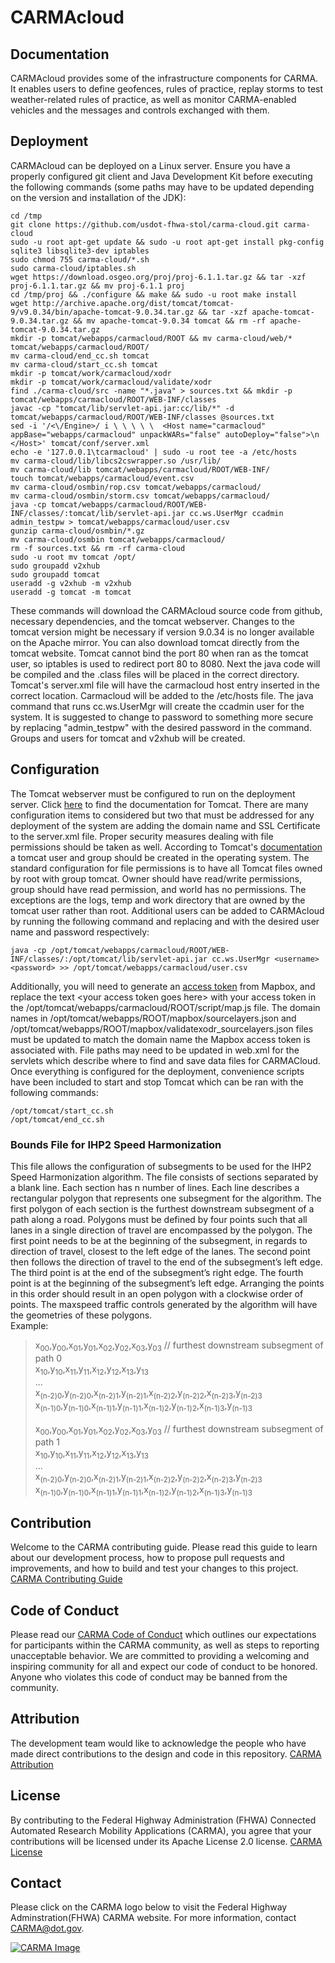 # CARMAcloud

## Documentation
CARMAcloud provides some of the infrastructure components for CARMA. It enables users to define geofences, rules of practice, replay storms to test weather-related rules of practice, as well as monitor CARMA-enabled vehicles and the messages and controls exchanged with them.

## Deployment
CARMAcloud can be deployed on a Linux server. Ensure you have a properly configured git client and Java Development Kit before executing the following commands (some paths may have to be updated depending on the version and installation of the JDK):
```
cd /tmp
git clone https://github.com/usdot-fhwa-stol/carma-cloud.git carma-cloud
sudo -u root apt-get update && sudo -u root apt-get install pkg-config sqlite3 libsqlite3-dev iptables
sudo chmod 755 carma-cloud/*.sh
sudo carma-cloud/iptables.sh
wget https://download.osgeo.org/proj/proj-6.1.1.tar.gz && tar -xzf proj-6.1.1.tar.gz && mv proj-6.1.1 proj
cd /tmp/proj && ./configure && make && sudo -u root make install
wget http://archive.apache.org/dist/tomcat/tomcat-9/v9.0.34/bin/apache-tomcat-9.0.34.tar.gz && tar -xzf apache-tomcat-9.0.34.tar.gz && mv apache-tomcat-9.0.34 tomcat && rm -rf apache-tomcat-9.0.34.tar.gz
mkdir -p tomcat/webapps/carmacloud/ROOT && mv carma-cloud/web/* tomcat/webapps/carmacloud/ROOT/
mv carma-cloud/end_cc.sh tomcat
mv carma-cloud/start_cc.sh tomcat
mkdir -p tomcat/work/carmacloud/xodr
mkdir -p tomcat/work/carmacloud/validate/xodr
find ./carma-cloud/src -name "*.java" > sources.txt && mkdir -p tomcat/webapps/carmacloud/ROOT/WEB-INF/classes
javac -cp "tomcat/lib/servlet-api.jar:cc/lib/*" -d tomcat/webapps/carmacloud/ROOT/WEB-INF/classes @sources.txt
sed -i '/<\/Engine>/ i \ \ \ \ \  <Host name="carmacloud" appBase="webapps/carmacloud" unpackWARs="false" autoDeploy="false">\n      </Host>' tomcat/conf/server.xml
echo -e '127.0.0.1\tcarmacloud' | sudo -u root tee -a /etc/hosts
mv carma-cloud/lib/libcs2cswrapper.so /usr/lib/
mv carma-cloud/lib tomcat/webapps/carmacloud/ROOT/WEB-INF/
touch tomcat/webapps/carmacloud/event.csv
mv carma-cloud/osmbin/rop.csv tomcat/webapps/carmacloud/
mv carma-cloud/osmbin/storm.csv tomcat/webapps/carmacloud/
java -cp tomcat/webapps/carmacloud/ROOT/WEB-INF/classes/:tomcat/lib/servlet-api.jar cc.ws.UserMgr ccadmin admin_testpw > tomcat/webapps/carmacloud/user.csv
gunzip carma-cloud/osmbin/*.gz
mv carma-cloud/osmbin tomcat/webapps/carmacloud/
rm -f sources.txt && rm -rf carma-cloud
sudo -u root mv tomcat /opt/
sudo groupadd v2xhub
sudo groupadd tomcat
useradd -g v2xhub -m v2xhub
useradd -g tomcat -m tomcat
```
These commands will download the CARMAcloud source code from github, necessary dependencies, and the tomcat webserver. Changes to the tomcat version might be necessary if version 9.0.34 is no longer available on the Apache mirror. You can also download tomcat directly from the tomcat website. Tomcat cannot bind the port 80 when ran as the tomcat user, so iptables is used to redirect port 80 to 8080. Next the java code will be compiled and the .class files will be placed in the correct directory. Tomcat's server.xml file will have the carmacloud host entry inserted in the correct location. Carmacloud will be added to the /etc/hosts file. The java command that runs cc.ws.UserMgr will create the ccadmin user for the system. It is suggested to change to password to something more secure by replacing "admin_testpw" with the desired password in the command. Groups and users for tomcat and v2xhub will be created.
## Configuration
The Tomcat webserver must be configured to run on the deployment server. Click [here](https://tomcat.apache.org/tomcat-9.0-doc/index.html) to find the documentation for Tomcat. There are many configuration items to considered but two that must be addressed for any deployment of the system are adding the domain name and SSL Certificate to the server.xml file. Proper security measures dealing with file permissions should be taken as well. According to Tomcat's [documentation](https://tomcat.apache.org/tomcat-9.0-doc/security-howto.html#System_Properties) a tomcat user and group should be created in the operating system. The standard configuration for file permissions is to have all Tomcat files owned by root with group tomcat. Owner should have read/write permissions, group should have read permission, and world has no permissions. The exceptions are the logs, temp and work directory that are owned by the tomcat user rather than root. Additional users can be added to CARMAcloud by running the following command and replacing <username> and <password> with the desired user name and password respectively:
```
java -cp /opt/tomcat/webapps/carmacloud/ROOT/WEB-INF/classes/:/opt/tomcat/lib/servlet-api.jar cc.ws.UserMgr <username> <password> >> /opt/tomcat/webapps/carmacloud/user.csv
```
Additionally, you will need to generate an [access token](https://account.mapbox.com/access-tokens/) from Mapbox, and replace the text \<your access token goes here\> with your access token in the /opt/tomcat/webapps/carmacloud/ROOT/script/map.js file. The domain names in /opt/tomcat/webapps/ROOT/mapbox/sourcelayers.json and /opt/tomcat/webapps/ROOT/mapbox/validatexodr_sourcelayers.json files must be updated to match the domain name the Mapbox access token is associated with. File paths may need to be updated in web.xml for the servlets which describe where to find and save data files for CARMACloud. Once everything is configured for the deployment, convenience scripts have been included to start and stop Tomcat which can be ran with the following commands:
```
/opt/tomcat/start_cc.sh
/opt/tomcat/end_cc.sh
```

### Bounds File for IHP2 Speed Harmonization
This file allows the configuration of subsegments to be used for the IHP2 Speed Harmonization algorithm. The file consists of sections separated by a blank line. Each section has n number of lines. Each line describes a rectangular polygon that represents one subsegment for the algorithm. The first polygon of each section is the furthest downstream subsegment of a path along a road. Polygons must be defined by four points such that all lanes in a single direction of travel are encompassed by the polygon. The first point needs to be at the beginning of the subsegment, in regards to direction of travel, closest to the left edge of the lanes. The second point then follows the direction of travel to the end of the subsegment’s left edge. The third point is at the end of the subsegment’s right edge. The fourth point is at the beginning of the subsegment’s left edge. Arranging the points in this order should result in an open polygon with a clockwise order of points. The maxspeed traffic controls generated by the algorithm will have the geometries of these polygons.  
Example:
  
> x<sub>0</sub><sub>0</sub>,y<sub>0</sub><sub>0</sub>,x<sub>0</sub><sub>1</sub>,y<sub>0</sub><sub>1</sub>,x<sub>0</sub><sub>2</sub>,y<sub>0</sub><sub>2</sub>,x<sub>0</sub><sub>3</sub>,y<sub>0</sub><sub>3</sub> // furthest downstream subsegment of path 0  
> x<sub>1</sub><sub>0</sub>,y<sub>1</sub><sub>0</sub>,x<sub>1</sub><sub>1</sub>,y<sub>1</sub><sub>1</sub>,x<sub>1</sub><sub>2</sub>,y<sub>1</sub><sub>2</sub>,x<sub>1</sub><sub>3</sub>,y<sub>1</sub><sub>3</sub>  
> ...  
> x<sub>(n-2)</sub><sub>0</sub>,y<sub>(n-2)</sub><sub>0</sub>,x<sub>(n-2)</sub><sub>1</sub>,y<sub>(n-2)</sub><sub>1</sub>,x<sub>(n-2)</sub><sub>2</sub>,y<sub>(n-2)</sub><sub>2</sub>,x<sub>(n-2)</sub><sub>3</sub>,y<sub>(n-2)</sub><sub>3</sub>  
> x<sub>(n-1)</sub><sub>0</sub>,y<sub>(n-1)</sub><sub>0</sub>,x<sub>(n-1)</sub><sub>1</sub>,y<sub>(n-1)</sub><sub>1</sub>,x<sub>(n-1)</sub><sub>2</sub>,y<sub>(n-1)</sub><sub>2</sub>,x<sub>(n-1)</sub><sub>3</sub>,y<sub>(n-1)</sub><sub>3</sub>  
> <br>
> x<sub>0</sub><sub>0</sub>,y<sub>0</sub><sub>0</sub>,x<sub>0</sub><sub>1</sub>,y<sub>0</sub><sub>1</sub>,x<sub>0</sub><sub>2</sub>,y<sub>0</sub><sub>2</sub>,x<sub>0</sub><sub>3</sub>,y<sub>0</sub><sub>3</sub> // furthest downstream subsegment of path 1  
> x<sub>1</sub><sub>0</sub>,y<sub>1</sub><sub>0</sub>,x<sub>1</sub><sub>1</sub>,y<sub>1</sub><sub>1</sub>,x<sub>1</sub><sub>2</sub>,y<sub>1</sub><sub>2</sub>,x<sub>1</sub><sub>3</sub>,y<sub>1</sub><sub>3</sub>  
> ...  
> x<sub>(n-2)</sub><sub>0</sub>,y<sub>(n-2)</sub><sub>0</sub>,x<sub>(n-2)</sub><sub>1</sub>,y<sub>(n-2)</sub><sub>1</sub>,x<sub>(n-2)</sub><sub>2</sub>,y<sub>(n-2)</sub><sub>2</sub>,x<sub>(n-2)</sub><sub>3</sub>,y<sub>(n-2)</sub><sub>3</sub>  
> x<sub>(n-1)</sub><sub>0</sub>,y<sub>(n-1)</sub><sub>0</sub>,x<sub>(n-1)</sub><sub>1</sub>,y<sub>(n-1)</sub><sub>1</sub>,x<sub>(n-1)</sub><sub>2</sub>,y<sub>(n-1)</sub><sub>2</sub>,x<sub>(n-1)</sub><sub>3</sub>,y<sub>(n-1)</sub><sub>3</sub>  

## Contribution
Welcome to the CARMA contributing guide. Please read this guide to learn about our development process, how to propose pull requests and improvements, and how to build and test your changes to this project. [CARMA Contributing Guide](Contributing.md) 

## Code of Conduct 
Please read our [CARMA Code of Conduct](Code_of_Conduct.md) which outlines our expectations for participants within the CARMA community, as well as steps to reporting unacceptable behavior. We are committed to providing a welcoming and inspiring community for all and expect our code of conduct to be honored. Anyone who violates this code of conduct may be banned from the community.

## Attribution
The development team would like to acknowledge the people who have made direct contributions to the design and code in this repository. [CARMA Attribution](ATTRIBUTION.md) 

## License
By contributing to the Federal Highway Administration (FHWA) Connected Automated Research Mobility Applications (CARMA), you agree that your contributions will be licensed under its Apache License 2.0 license. [CARMA License](<docs/License.md>) 

## Contact
Please click on the CARMA logo below to visit the Federal Highway Adminstration(FHWA) CARMA website. For more information, contact CARMA@dot.gov.

[![CARMA Image](docs/image/CARMA_icon2.png)](https://highways.dot.gov/research/research-programs/operations/CARMA)
